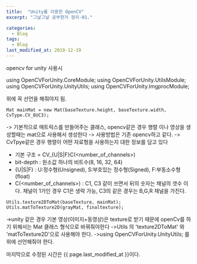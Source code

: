 ```yaml
---
title:  "Unity를 이용한 OpenCV"
excerpt: "그날그날 공부한거 정리-01."

categories:
  - Blog
tags:
  - Blog
last_modified_at: 2019-12-19
---
```


opencv for unity 사용시

using OpenCVForUnity.CoreModule;
using OpenCVForUnity.UtilsModule;
using OpenCVForUnity.UnityUtils;
using OpenCVForUnity.ImgprocModule;

위에 꼭 선언을 해줘야지 됨. 

```
Mat mainMat = new Mat(baseTexture.height, baseTexture.width, CvType.CV_8UC3);
```
-> 기본적으로 매트릭스를 만들어주는 클래스, opencv같은 경우 행렬 이나 영상을 생성할때는 mat으로 사용해서 생성한다
-> 사용방법은 기존 opencv하고 같다.
-> CvTpye같은 경우 행렬이 어떤 자료형을 사용하는지 대한 정보를 담고 있다
   - 기본 구조 = CV_<bit-depth>{U|S|F}C(<number_of_channels>) 
   - bit-depth : 원소값 하나의 비트수(8, 16, 32, 64)
   - {U|S|F} : U:정수형(Unsigned), S:부호있는 정수형(Signed), F:부동소수형(float)
   - C(<number_of_channels>) : C1, C3 같이 쓰면서 뒤의 숫자는 채널의 갯수 이다. 채널이 1가인 경우 C1은 생략 가능, C3의 같은 경우는 B,G,R 채널을 가진다.

```
Utils.texture2DToMat(baseTexture, mainMat);
Utils.matToTexture2D(grayMat, finaltexture);
```
->unity 같은 경우 기본 영상(이미지+동영상)은 texture로 받기 때문에 openCv를 하기 위해서는 Mat 클래스 형식으로 바꿔줘야한다
->Utils 의 'texture2DToMat' 와 'matToTexture2D'으로 사용해야 한다.
->using OpenCVForUnity.UnityUtils; 를 위에 선언해줘야 한다.

마지막으로 수정된 시간은 {{ page.last_modified_at }}이다.